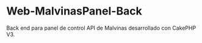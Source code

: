 # Web-MalvinasPanel-Back
Back end para panel de control API de Malvinas desarrollado con CakePHP V3. 
